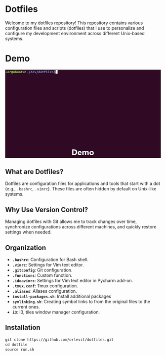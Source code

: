 # Dotfiles

Welcome to my dotfiles repository! 
This repository contains various configuration files and scripts (dotfiles) that I use to personalize and configure my development environment across different Unix-based systems.

# Demo
![](https://github.com/orlevit/dotfiles/blob/master/images/dotfiles_demo.gif)

## What are Dotfiles?

Dotfiles are configuration files for applications and tools that start with a dot (e.g., `.bashrc`, `.vimrc`). These files are often hidden by default on Unix-like systems.

## Why Use Version Control?

Managing dotfiles with Git allows me to track changes over time, synchronize configurations across different machines, and quickly restore settings when needed.

## Organization

- **`.bashrc`**: Configuration for Bash shell.
- **`.vimrc`**: Settings for Vim text editor.
- **`.gitconfig`**: Git configuration.
- **`.functions`**: Custom function.
- **`.ideavimrc`**: Settings for Vim text editor in Pycharm add-on.
- **`.tmux.conf`**: Tmux configuration.
- **`.aliases`**: Aliases configuration.
- **`install-packages.sh`**: Install additional packages
- **`symlinking.sh`**: Creating symbol links to from the original files to the current ones.
- **`i3`**: I3, tiles window manager configuration.

## Installation
```
git clone https://github.com/orlevit/dotfiles.git
cd dotfile 
source run.sh
```
